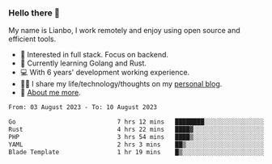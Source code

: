 ### Hello there 👋

My name is Lianbo, I work remotely and enjoy using open source and efficient tools.

- 🔭 Interested in full stack. Focus on backend.
- 🌱 Currently learning Golang and Rust.
- 💻 With 6 years' development working experience.
- ✍🏻 I share my life/technology/thoughts on my [personal blog](https://godruoyi.com).
- 👒 [About me more](https://godruoyi.com/posts/About-godruoyi).

<!--START_SECTION:waka-->

```txt
From: 03 August 2023 - To: 10 August 2023

Go                            7 hrs 12 mins   ████████░░░░░░░░░░░░░░░░░   31.73 %
Rust                          4 hrs 22 mins   ████▓░░░░░░░░░░░░░░░░░░░░   19.24 %
PHP                           3 hrs 54 mins   ████▒░░░░░░░░░░░░░░░░░░░░   17.19 %
YAML                          2 hrs 3 mins    ██▒░░░░░░░░░░░░░░░░░░░░░░   09.04 %
Blade Template                1 hr 19 mins    █▒░░░░░░░░░░░░░░░░░░░░░░░   05.85 %
```

<!--END_SECTION:waka-->
